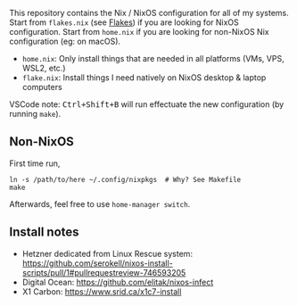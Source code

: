 This repository contains the Nix / NixOS configuration for all of my systems. Start from `flakes.nix` (see [Flakes](https://nixos.wiki/wiki/Flakes)) if you are looking for NixOS configuration. Start from `home.nix` if you are looking for non-NixOS Nix configuration (eg: on macOS).

- `home.nix`: Only install things that are needed in all platforms (VMs, VPS, WSL2, etc.)
- `flake.nix`: Install things I need natively on NixOS desktop & laptop computers

VSCode note: <kbd>Ctrl+Shift+B</kbd> will run effectuate the new configuration (by running `make`).

## Non-NixOS

First time run,

```
ln -s /path/to/here ~/.config/nixpkgs  # Why? See Makefile
make
```

Afterwards, feel free to use `home-manager switch`.

## Install notes

- Hetzner dedicated from Linux Rescue system: https://github.com/serokell/nixos-install-scripts/pull/1#pullrequestreview-746593205
- Digital Ocean: https://github.com/elitak/nixos-infect
- X1 Carbon: https://www.srid.ca/x1c7-install
